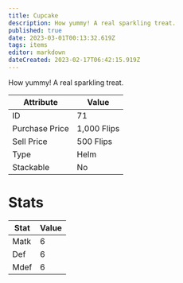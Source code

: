 ```yaml
---
title: Cupcake
description: How yummy! A real sparkling treat.
published: true
date: 2023-03-01T00:13:32.619Z
tags: items
editor: markdown
dateCreated: 2023-02-17T06:42:15.919Z
---
```


How yummy! A real sparkling treat.

|Attribute|Value|
|-|-|
|ID|71|
|Purchase Price|1,000 Flips|
|Sell Price|500 Flips|
|Type|Helm|
|Stackable|No|

# Stats
|Stat|Value|
|-|-|
|Matk|6|
|Def|6|
|Mdef|6|
